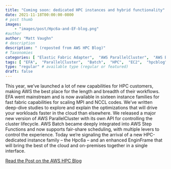 ```yaml
---
title: "Coming soon: dedicated HPC instances and hybrid functionality"
date: 2021-11-18T00:00:00-0800
# post thumb
images:
    - "images/post/Hpc6a-and-EF-blog.png"
#author
author: "Matt Vaughn"
# description
description: " (reposted from AWS HPC Blog)"
# Taxonomies
categories: [ "Elastic Fabric Adapter",  "AWS ParallelCluster",  "AWS Batch", ]
tags: [ "EFA",  "ParallelCluster",  "Batch",  "HPC",  "EC2",  "hpcblog", ]
type: "regular" # available type (regular or featured)
draft: false
---
```


This year, we’ve launched a lot of new capabilities for HPC customers, making AWS the best place for the length and breadth of their workflows. EFA went mainstream and is now available in sixteen instance families for fast fabric capabilities for scaling MPI and NCCL codes. We’ve written deep-dive studies to explore and explain the optimizations that will drive your workloads faster in the cloud than elsewhere. We released a major new version of AWS ParallelCluster with its own API for controlling the cluster lifecycle. AWS Batch became deeply integrated into AWS Step Functions and now supports fair-share scheduling, with multiple levers to control the experience. Today we’re signaling the arrival of a new HPC-dedicated instance family – the Hpc6a – and an enhanced EnginFrame that will bring the best of the cloud and on-premises together in a single interface.

<a href="https://aws.amazon.com/blogs/hpc/coming-soon-dedicated-hpc-instances-and-hybrid-functionality/" class="btn btn-primary btn-lg active" role="button" aria-pressed="true" style="margin-top: 8px;">Read the Post on the AWS HPC Blog</a>